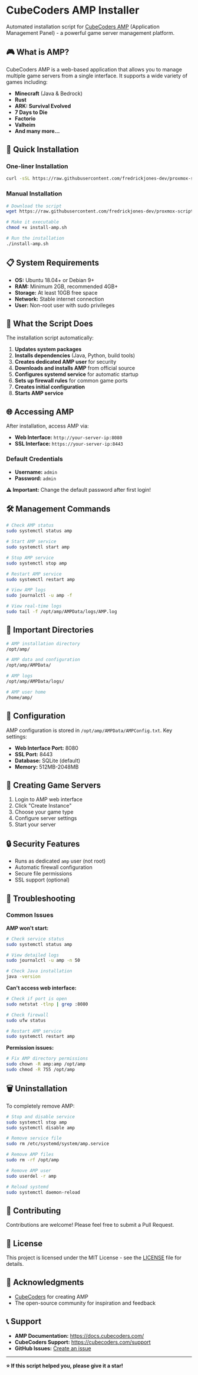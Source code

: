 # CubeCoders AMP Installer

Automated installation script for [CubeCoders AMP](https://cubecoders.com/amp) (Application Management Panel) - a powerful game server management platform.

## 🎮 What is AMP?

CubeCoders AMP is a web-based application that allows you to manage multiple game servers from a single interface. It supports a wide variety of games including:

- **Minecraft** (Java & Bedrock)
- **Rust**
- **ARK: Survival Evolved**
- **7 Days to Die**
- **Factorio**
- **Valheim**
- **And many more...**

## 🚀 Quick Installation

### One-liner Installation
```bash
curl -sSL https://raw.githubusercontent.com/fredrickjones-dev/proxmox-scripts/main/install-amp.sh | bash
```

### Manual Installation
```bash
# Download the script
wget https://raw.githubusercontent.com/fredrickjones-dev/proxmox-scripts/main/install-amp.sh

# Make it executable
chmod +x install-amp.sh

# Run the installation
./install-amp.sh
```

## 📋 System Requirements

- **OS:** Ubuntu 18.04+ or Debian 9+
- **RAM:** Minimum 2GB, recommended 4GB+
- **Storage:** At least 10GB free space
- **Network:** Stable internet connection
- **User:** Non-root user with sudo privileges

## 🔧 What the Script Does

The installation script automatically:

1. **Updates system packages**
2. **Installs dependencies** (Java, Python, build tools)
3. **Creates dedicated AMP user** for security
4. **Downloads and installs AMP** from official source
5. **Configures systemd service** for automatic startup
6. **Sets up firewall rules** for common game ports
7. **Creates initial configuration**
8. **Starts AMP service**

## 🌐 Accessing AMP

After installation, access AMP via:

- **Web Interface:** `http://your-server-ip:8080`
- **SSL Interface:** `https://your-server-ip:8443`

### Default Credentials
- **Username:** `admin`
- **Password:** `admin`

**⚠️ Important:** Change the default password after first login!

## 🛠️ Management Commands

```bash
# Check AMP status
sudo systemctl status amp

# Start AMP service
sudo systemctl start amp

# Stop AMP service
sudo systemctl stop amp

# Restart AMP service
sudo systemctl restart amp

# View AMP logs
sudo journalctl -u amp -f

# View real-time logs
sudo tail -f /opt/amp/AMPData/logs/AMP.log
```

## 📁 Important Directories

```bash
# AMP installation directory
/opt/amp/

# AMP data and configuration
/opt/amp/AMPData/

# AMP logs
/opt/amp/AMPData/logs/

# AMP user home
/home/amp/
```

## 🔧 Configuration

AMP configuration is stored in `/opt/amp/AMPData/AMPConfig.txt`. Key settings:

- **Web Interface Port:** 8080
- **SSL Port:** 8443
- **Database:** SQLite (default)
- **Memory:** 512MB-2048MB

## 🎯 Creating Game Servers

1. Login to AMP web interface
2. Click "Create Instance"
3. Choose your game type
4. Configure server settings
5. Start your server

## 🔒 Security Features

- Runs as dedicated `amp` user (not root)
- Automatic firewall configuration
- Secure file permissions
- SSL support (optional)

## 🐛 Troubleshooting

### Common Issues

**AMP won't start:**
```bash
# Check service status
sudo systemctl status amp

# View detailed logs
sudo journalctl -u amp -n 50

# Check Java installation
java -version
```

**Can't access web interface:**
```bash
# Check if port is open
sudo netstat -tlnp | grep :8080

# Check firewall
sudo ufw status

# Restart AMP service
sudo systemctl restart amp
```

**Permission issues:**
```bash
# Fix AMP directory permissions
sudo chown -R amp:amp /opt/amp
sudo chmod -R 755 /opt/amp
```

## 🗑️ Uninstallation

To completely remove AMP:

```bash
# Stop and disable service
sudo systemctl stop amp
sudo systemctl disable amp

# Remove service file
sudo rm /etc/systemd/system/amp.service

# Remove AMP files
sudo rm -rf /opt/amp

# Remove AMP user
sudo userdel -r amp

# Reload systemd
sudo systemctl daemon-reload
```

## 🤝 Contributing

Contributions are welcome! Please feel free to submit a Pull Request.

## 📄 License

This project is licensed under the MIT License - see the [LICENSE](LICENSE) file for details.

## 🙏 Acknowledgments

- [CubeCoders](https://cubecoders.com/) for creating AMP
- The open-source community for inspiration and feedback

## 📞 Support

- **AMP Documentation:** https://docs.cubecoders.com/
- **CubeCoders Support:** https://cubecoders.com/support
- **GitHub Issues:** [Create an issue](https://github.com/fredrickjones-dev/proxmox-scripts/issues)

---

**⭐ If this script helped you, please give it a star!** 
